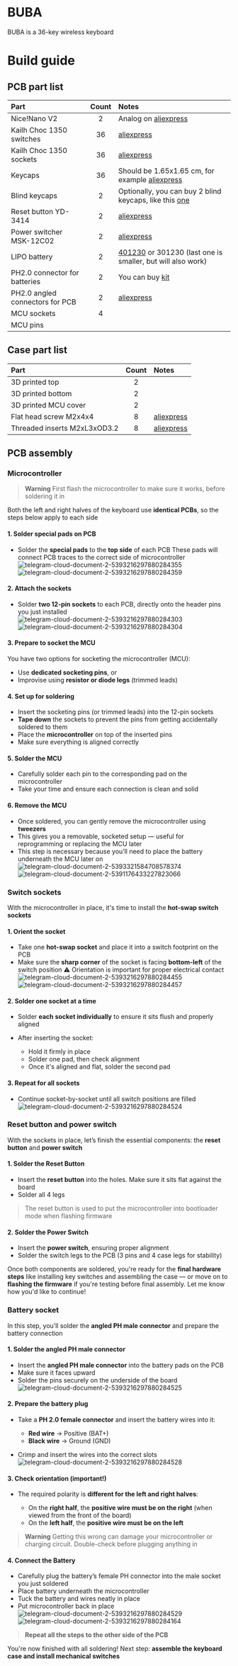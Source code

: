 # BUBA
BUBA is a 36-key wireless keyboard

# Build guide
## PCB part list
| Part | Count | Notes |
| :--- | :---: | :---- |
| Nice!Nano V2 | 2 | Analog on [aliexpress](https://aliexpress.ru/item/1005001621678794.html?spm=a2g2w.orderdetail.0.0.7c724aa6qcxqjh&sku_id=12000016846541261&_ga=2.130299407.1493609630.1750741411-1399833778.1733553955) |
| Kailh Choc 1350 switches | 36 | [aliexpress](https://aliexpress.ru/item/1005005446722280.html?spm=a2g2w.orderdetail.0.0.42454aa6ibGAXx&sku_id=12000033116056002&_ga=2.226769437.1493609630.1750741411-1399833778.1733553955) |
| Kailh Choc 1350 sockets | 36 | [aliexpress](https://aliexpress.ru/item/1005006007846154.html?spm=a2g2w.orderdetail.0.0.1d204aa6P8AFYT&sku_id=12000035295576732&_ga=2.172020259.1493609630.1750741411-1399833778.1733553955) |
| Keycaps | 36 | Should be 1.65x1.65 cm, for example [aliexpress](https://aliexpress.ru/item/1005004558099208.html?spm=a2g2w.orderdetail.0.0.2f794aa6PMRDgN&sku_id=12000029606982948&_ga=2.226769437.1493609630.1750741411-1399833778.1733553955) |
| Blind keycaps | 2 | Optionally, you can buy 2 blind keycaps, like this [one](https://aliexpress.ru/item/1005005801849639.html?spm=a2g2w.orderdetail.0.0.6dd84aa6mOQywq&sku_id=12000034400650844&_ga=2.126899725.1493609630.1750741411-1399833778.1733553955) |
| Reset button YD-3414 | 2 | [aliexpress](https://aliexpress.ru/item/32898212708.html?spm=a2g2w.orderdetail.0.0.26d14aa6C22wnv&sku_id=65744827973&_ga=2.133255566.1493609630.1750741411-1399833778.1733553955) |
| Power switcher MSK-12C02 | 2 | [aliexpress](https://aliexpress.ru/item/4000685483225.html?spm=a2g2w.orderdetail.0.0.13724aa634mmE9&sku_id=12000037044894570&_ga=2.133255566.1493609630.1750741411-1399833778.1733553955) |
| LIPO battery | 2 | [401230](https://aliexpress.ru/item/32332620628.html?spm=a2g2w.orderdetail.0.0.58144aa6yRwDMa&sku_id=10000011118733382&_ga=2.253442569.1493609630.1750741411-1399833778.1733553955) or 301230 (last one is smaller, but will also work) |
| PH2.0 connector for batteries | 2 | You can buy [kit](https://aliexpress.ru/item/1005004689621192.html?spm=a2g2w.orderdetail.0.0.44ed4aa69hGHGt&sku_id=12000030109246019&_ga=2.164294975.1493609630.1750741411-1399833778.1733553955) |
| PH2.0 angled connectors for PCB | 2 | [aliexpress](https://aliexpress.ru/item/1005006058022917.html?spm=a2g2w.orderdetail.0.0.2d864aa6y3ekFd&sku_id=12000035557145316&_ga=2.164294975.1493609630.1750741411-1399833778.1733553955) |
| MCU sockets | 4 ||
| MCU pins |  ||

## Case part list
| Part | Count | Notes |
| :--- | :---: | :---- |
| 3D printed top | 2 ||
| 3D printed bottom | 2 ||
| 3D printed MCU cover | 2 ||
| Flat head screw M2x4x4 | 8 | [aliexpress](https://aliexpress.ru/item/4001248931159.html?sku_id=12000034160900192&spm=a2g2w.productlist.search_results.2.6d274144mNMv3y) |
| Threaded inserts M2xL3xOD3.2 | 8 | [aliexpress](https://aliexpress.ru/item/1005006201944599.html?spm=a2g2w.orderdetail.0.0.36434aa6refYqW&sku_id=12000036250301731&_ga=2.172046627.1493609630.1750741411-1399833778.1733553955) |

## PCB assembly
### Microcontroller
> **Warning**
> First flash the microcontroller to make sure it works, before soldering it in

Both the left and right halves of the keyboard use **identical PCBs**, so the steps below apply to each side

#### 1. Solder special pads on PCB

* Solder the **special pads** to the **top side** of each PCB
  These pads will connect PCB traces to the correct side of microcontroller
![telegram-cloud-document-2-5393216297880284355](https://github.com/user-attachments/assets/f9b4c933-4e1c-4618-932f-15645e7638aa)
![telegram-cloud-document-2-5393216297880284359](https://github.com/user-attachments/assets/7653aee6-0a40-46a8-8b70-a422cfc44761)

#### 2. Attach the sockets

* Solder **two 12-pin sockets** to each PCB, directly onto the header pins you just installed
![telegram-cloud-document-2-5393216297880284303](https://github.com/user-attachments/assets/da764ef8-de23-41a3-839b-8d1d30c82fc1)
![telegram-cloud-document-2-5393216297880284304](https://github.com/user-attachments/assets/e12ecc0d-d51a-44c0-8ffa-1d857c04e3c0)

#### 3. Prepare to socket the MCU

You have two options for socketing the microcontroller (MCU):

* Use **dedicated socketing pins**, or
* Improvise using **resistor or diode legs** (trimmed leads)

#### 4. Set up for soldering

* Insert the socketing pins (or trimmed leads) into the 12-pin sockets
* **Tape down** the sockets to prevent the pins from getting accidentally soldered to them
* Place the **microcontroller** on top of the inserted pins
* Make sure everything is aligned correctly

#### 5. Solder the MCU

* Carefully solder each pin to the corresponding pad on the microcontroller
* Take your time and ensure each connection is clean and solid

#### 6. Remove the MCU

* Once soldered, you can gently remove the microcontroller using **tweezers**
* This gives you a removable, socketed setup — useful for reprogramming or replacing the MCU later
* This step is necessary because you’ll need to place the battery underneath the MCU later on
![telegram-cloud-document-2-5393321584708578374](https://github.com/user-attachments/assets/4c5be719-772e-40e8-8f5a-7f58a4c74096)
![telegram-cloud-document-2-5391176433227823066](https://github.com/user-attachments/assets/1b376bab-78ca-43f8-8397-e5587f7f9ef6)

### Switch sockets
With the microcontroller in place, it's time to install the **hot-swap switch sockets**

#### 1. Orient the socket

* Take one **hot-swap socket** and place it into a switch footprint on the PCB
* Make sure the **sharp corner** of the socket is facing **bottom-left** of the switch position
  ⚠️ Orientation is important for proper electrical contact
![telegram-cloud-document-2-5393216297880284455](https://github.com/user-attachments/assets/7632bcd7-4773-4d7f-b4c7-92fccbe135e4)
![telegram-cloud-document-2-5393216297880284457](https://github.com/user-attachments/assets/9bd165f1-5132-40c5-ae88-8dac1e654bd3)

#### 2. Solder one socket at a time

* Solder **each socket individually** to ensure it sits flush and properly aligned
* After inserting the socket:

  * Hold it firmly in place
  * Solder one pad, then check alignment
  * Once it's aligned and flat, solder the second pad

#### 3. Repeat for all sockets

* Continue socket-by-socket until all switch positions are filled
![telegram-cloud-document-2-5393216297880284524](https://github.com/user-attachments/assets/7a821110-fb47-4053-8ed8-a76c09df6464)


### Reset button and power switch

With the sockets in place, let’s finish the essential components: the **reset button** and **power switch**

#### 1. Solder the Reset Button

* Insert the **reset button** into the holes. Make sure it sits flat against the board
* Solder all 4 legs

> The reset button is used to put the microcontroller into bootloader mode when flashing firmware

#### 2. Solder the Power Switch

* Insert the **power switch**, ensuring proper alignment
* Solder the switch legs to the PCB (3 pins and 4 case legs for stability)

Once both components are soldered, you're ready for the **final hardware steps** like installing key switches and assembling the case — or move on to **flashing the firmware** if you're testing before final assembly. Let me know how you'd like to continue!


### Battery socket

In this step, you’ll solder the **angled PH male connector** and prepare the battery connection

#### 1. Solder the angled PH male connector

* Insert the **angled PH male connector** into the battery pads on the PCB
* Make sure it faces upward
* Solder the pins securely on the underside of the board
![telegram-cloud-document-2-5393216297880284525](https://github.com/user-attachments/assets/1401cb67-1d2a-452c-a701-2e9c629c1740)

#### 2. Prepare the battery plug

* Take a **PH 2.0 female connector** and insert the battery wires into it:

  * **Red wire** → Positive (BAT+)
  * **Black wire** → Ground (GND)
* Crimp and insert the wires into the correct slots
![telegram-cloud-document-2-5393216297880284528](https://github.com/user-attachments/assets/9ecb7e1a-508e-43fa-9d41-07218b48d316)

#### 3. Check orientation (important!)

* The required polarity is **different for the left and right halves**:

  * On the **right half**, the **positive wire must be on the right** (when viewed from the front of the board)
  * On the **left half**, the **positive wire must be on the left**

> **Warning**
> Getting this wrong can damage your microcontroller or charging circuit. Double-check before plugging anything in

#### 4. Connect the Battery

* Carefully plug the battery’s female PH connector into the male socket you just soldered
* Place battery underneath the microcontroller
* Tuck the battery and wires neatly in place
* Put microcontroller back in place
![telegram-cloud-document-2-5393216297880284529](https://github.com/user-attachments/assets/a6019e73-484e-45d1-b18c-4a6f0bc4aa5c)
![telegram-cloud-document-2-5393216297880284164](https://github.com/user-attachments/assets/91624fd1-3671-4abb-9552-3fb2c94e2ba3)

> **Repeat all the steps to the other side of the PCB**

You're now finished with all soldering! Next step: **assemble the keyboard case and install mechanical switches**

